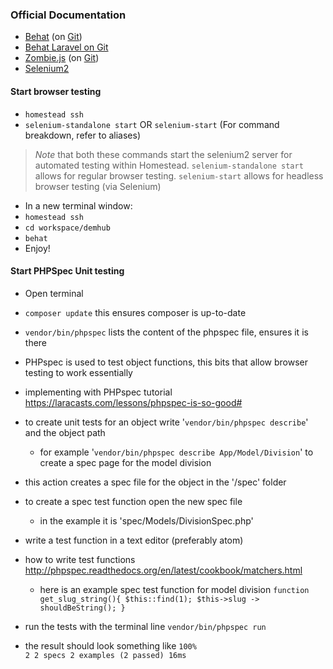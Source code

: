 ### Official Documentation
- [Behat](http://docs.behat.org/en/stable/) (on [Git](https://github.com/Behat/Behat))
- [Behat Laravel on Git](https://github.com/laracasts/Behat-Laravel-Extension)
- [Zombie.js](http://zombie.js.org/) (on [Git](https://github.com/assaf/zombie))
- [Selenium2](http://docs.seleniumhq.org/)

#### Start browser testing
- `homestead ssh`
- `selenium-standalone start` OR `selenium-start` (For command breakdown, refer to aliases)
> *Note* that both these commands start the selenium2 server for automated testing within Homestead. `selenium-standalone start` allows for regular browser testing. `selenium-start` allows for headless browser testing (via Selenium)
- In a new terminal window:
- `homestead ssh`
- `cd workspace/demhub`
- `behat`
- Enjoy!

#### Start PHPSpec Unit testing
- Open terminal
- `composer update` this ensures composer is up-to-date
- `vendor/bin/phpspec` lists the content of the phpspec file, ensures it is there
- PHPspec is used to test object functions, this bits that allow browser testing to work essentially
- implementing with PHPspec tutorial https://laracasts.com/lessons/phpspec-is-so-good#
- to create unit tests for an object write '`vendor/bin/phpspec describe`' and the object path
  - for example '`vendor/bin/phpspec describe App/Model/Division`' to create a spec page for the model division
- this action creates a spec file for the object in the '/spec' folder

- to create a spec test function open the new spec file
  - in the example it is 'spec/Models/DivisionSpec.php'
- write a test function in a text editor (preferably atom)
- how to write test functions http://phpspec.readthedocs.org/en/latest/cookbook/matchers.html
  - here is an example spec test function for model division
  `function get_slug_string(){
    $this::find(1);
    $this->slug -> shouldBeString();
  }`
- run the tests with the terminal line `vendor/bin/phpspec run`
- the result should look something like
`100%                                  2
2 specs
2 examples (2 passed)
16ms`
